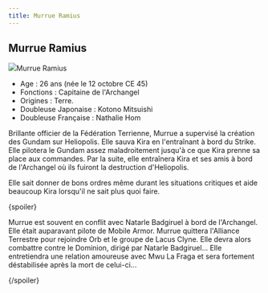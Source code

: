 ```yaml
---
title: Murrue Ramius
---
```


Murrue Ramius
-------------

![](/images/stories/saga/gundamseed/images/mariyu/mariyu1.jpg)Murrue Ramius  
- Age : 26 ans (née le 12 octobre CE 45)   
- Fonctions : Capitaine de l'Archangel   
- Origines : Terre.   
- Doubleuse Japonaise : Kotono Mitsuishi   
- Doubleuse Française : Nathalie Hom


Brillante officier de la Fédération Terrienne, Murrue a supervisé la création des Gundam sur Heliopolis. Elle sauva Kira en l'entraînant à bord du Strike. Elle pilotera le Gundam assez maladroitement jusqu'à ce que Kira prenne sa place aux commandes. Par la suite, elle entraînera Kira et ses amis à bord de l'Archangel où ils fuiront la destruction d'Heliopolis.


Elle sait donner de bons ordres même durant les situations critiques et aide beaucoup Kira lorsqu'il ne sait plus quoi faire.



{spoiler}
  
  
Murrue est souvent en conflit avec Natarle Badgiruel à bord de l'Archangel. Elle était auparavant pilote de Mobile Armor. Murrue quittera l'Alliance Terrestre pour rejoindre Orb et le groupe de Lacus Clyne. Elle devra alors combattre contre le Dominion, dirigé par Natarle Badgiruel...
Elle entretiendra une relation amoureuse avec Mwu La Fraga et sera fortement déstabilisée après la mort de celui-ci...


{/spoiler}